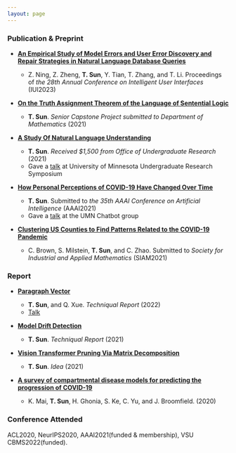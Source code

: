 ```yaml
---
layout: page
---
```

### Publication & Preprint

* **[An Empirical Study of Model Errors and User Error Discovery and Repair Strategies in Natural Language Database Queries]()**
  * Z. Ning, Z. Zheng, **T. Sun**, Y. Tian, T. Zhang, and T. Li. Proceedings of *the 28th Annual Conference on Intelligent User Interfaces* (IUI2023)

* **[On the Truth Assignment Theorem of the Language of Sentential Logic](/assets/img/seniorcapstoneproject.pdf)**
  * **T. Sun**. *Senior Capstone Project submitted to Department of Mathematics* (2021)

* **[A Study Of Natural Language Understanding](/assets/img/UROP.pdf)**
  * **T. Sun**. *Received $1,500 from Office of Undergraduate Research* (2021)
  * Gave a [talk](https://cse.umn.edu/cs/news/three-students-present-spring-undergraduate-research-symposium) at University of Minnesota Undergraduate Research Symposium

* **[How Personal Perceptions of COVID-19 Have Changed Over Time](/assets/img/aaai2021.pdf)** 
  * **T. Sun**. Submitted to *the 35th AAAI Conference on Artificial Intelligence* (AAAI2021)
  * Gave a [talk](assets/img/aaaislides.pdf) at the UMN Chatbot group 

* **[Clustering US Counties to Find Patterns Related to the COVID-19 Pandemic](assets/img/Clustering_write_up.pdf)**
  * C. Brown, S. Milstein, **T. Sun**, and C. Zhao. Submitted to *Society for Industrial and Applied Mathematics* (SIAM2021)

### Report
* **[Paragraph Vector](assets/img/Paragraph_Vector.pdf)** 
  * **T. Sun**, and Q. Xue. *Techniqual Report* (2022)
  * [Talk](assets/img/pv_slides.pdf)
  
* **[Model Drift Detection](assets/img/mdd.pdf)** 
  * **T. Sun**. *Techniqual Report* (2021)
  
* **[Vision Transformer Pruning Via Matrix Decomposition](assets/img/VT.pdf)** 
  * **T. Sun**. *Idea* (2021)

* **[A survey of compartmental disease models for predicting the progression of COVID-19](assets/img/survey.pdf)**
  * K. Mai, **T. Sun**, H. Ghonia, S. Ke, C. Yu, and J. Broomfield. (2020)

### Conference Attended

ACL2020, NeurIPS2020, AAAI2021(funded & membership), VSU CBMS2022(funded).


